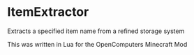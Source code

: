# ItemExtractor
Extracts a specified item name from a refined storage system

This was written in Lua for the OpenComputers Minecraft Mod

